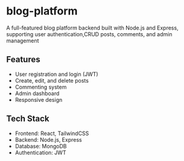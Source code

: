 # blog-platform
A full-featured blog platform backend built with Node.js and Express, supporting user authentication,CRUD posts, comments, and admin management

## Features
- User registration and login (JWT)
- Create, edit, and delete posts
- Commenting system
- Admin dashboard
- Responsive design

## Tech Stack
- Frontend: React, TailwindCSS
- Backend: Node.js, Express
- Database: MongoDB
- Authentication: JWT
